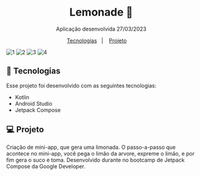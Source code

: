 <h1 align="center"> Lemonade 🍋 </h1>

<p align="center">
Aplicação desenvolvida 27/03/2023
</p>

<p align="center">
  <a href="#-tecnologias">Tecnologias</a>&nbsp;&nbsp;&nbsp;|&nbsp;&nbsp;&nbsp;
  <a href="#-projeto">Projeto</a>&nbsp;&nbsp;&nbsp;&nbsp;&nbsp;&nbsp;
</p>

![1](https://user-images.githubusercontent.com/48281531/228048979-ffc8d040-fc8d-4ca5-b53b-39bd4817e01c.png)
![2](https://user-images.githubusercontent.com/48281531/228049289-78b44cb0-04bc-4f83-b170-0c19ff4c8273.png)
![3](https://user-images.githubusercontent.com/48281531/228049638-4bbf21ac-6f7b-4ef5-a326-e4a28074bb05.png)
![4](https://user-images.githubusercontent.com/48281531/228050106-92c287dc-7035-4865-b1c7-a069a5d26aee.png)


## 🚀 Tecnologias

Esse projeto foi desenvolvido com as seguintes tecnologias:

- Kotlin
- Android Studio
- Jetpack Compose

## 💻 Projeto

Criação de mini-app, que gera uma limonada. O passo-a-passo que acontece no mini-app, você pega o limão da arvore, expreme o limão, e por fim gera o suco e toma. Desenvolvido durante no bootcamp de Jetpack Compose da Google Developer.
